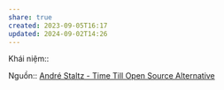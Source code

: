 ```yaml
---
share: true
created: 2023-09-05T16:17
updated: 2024-09-02T14:26
---
```

Khái niệm:: 

Nguồn:: [André Staltz - Time Till Open Source Alternative](https://staltz.com/time-till-open-source-alternative.html)